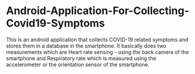 # Android-Application-For-Collecting-Covid19-Symptoms
 This is an android application that collects COVID-19 related symptoms and stores them in a database in the smartphone. It basically does two measurements which are Heart rate sensing - using the back camera of the smartphone and Respiratory rate which is measured using the accelerometer or the orientation sensor of the smartphone.
